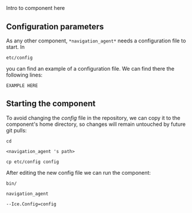 ```
```
#
``` navigation_agent
```
Intro to component here


## Configuration parameters
As any other component,
``` *navigation_agent* ```
needs a configuration file to start. In

    etc/config

you can find an example of a configuration file. We can find there the following lines:

    EXAMPLE HERE

    
## Starting the component
To avoid changing the *config* file in the repository, we can copy it to the component's home directory, so changes will remain untouched by future git pulls:

    cd

``` <navigation_agent 's path> ```

    cp etc/config config
    
After editing the new config file we can run the component:

    bin/

```navigation_agent ```

    --Ice.Config=config
